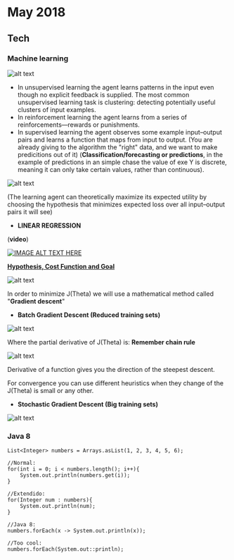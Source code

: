 May 2018
==========

Tech
----


### Machine learning

 ![alt text](https://www.robinwieruch.de/img/posts/machine-learning-javascript-web-developers/machine-learning-hierarchy.jpg)

  - In unsupervised learning the agent learns patterns in the input even though no explicit feedback is supplied. The most common unsupervised learning task is clustering: detecting potentially useful clusters of input examples.
  - In reinforcement learning the agent learns from a series of reinforcements—rewards or punishments.
  - In supervised learning the agent observes some example input–output pairs and learns a function that maps from input to output. (You are already giving to the algorithm the "right" data, and we want to make predicitions out of it) (**Classification/forecasting or predictions**, in the example of predictions in an simple chase the value of exe Y is discrete, meaning it can only take certain values, rather than continuous).
  
![alt text](https://i.imgur.com/DYoO1Zg.png)

  (The learning agent can theoretically maximize its expected utility by choosing the hypothesis
that minimizes expected loss over all input–output pairs it will see)

 - **LINEAR REGRESSION** 
 
 (**video**)
 
 [![IMAGE ALT TEXT HERE](https://img.youtube.com/vi/5u4G23_OohI/0.jpg)](https://www.youtube.com/watch?v=5u4G23_OohI)
 
 <ins>**Hypothesis, Cost Function and Goal**</ins>
 
 
![alt text](https://billyinn.files.wordpress.com/2014/07/e5b18fe5b995e5bfabe785a7-2014-07-12-e4b88be58d8812-53-04.png?w=625&h=383)

In order to minimize J(Theta) we will use a mathematical method called "**Gradient descent**"

 - **Batch Gradient Descent (Reduced training sets)**
 
 ![alt text](https://billyinn.files.wordpress.com/2014/07/e5b18fe5b995e5bfabe785a7-2014-07-12-e4b88be58d8812-53-35.png?w=768&h=220)
 
 Where the partial derivative of J(Theta) is: **Remember chain rule**
 
 ![alt text](https://i.gyazo.com/c160300368b198a31c0f696afae7d1d3.png)
 
 Derivative of a function gives you the direction of the steepest descent.
 
 For convergence you can use different heuristics when they change of the J(Theta) is small or any other.
 
  - **Stochastic Gradient Descent (Big training sets)**
  
  ![alt text](https://i.gyazo.com/ec242bf88b986e1c7a93ffe96dcf6f7c.png)
  
  
  
  
### Java 8
```
List<Integer> numbers = Arrays.asList(1, 2, 3, 4, 5, 6);

//Normal:
for(int i = 0; i < numbers.length(); i++){
    System.out.println(numbers.get(i));
}

//Extendido:
for(Integer num : numbers){
    System.out.println(num);
}

//Java 8:
numbers.forEach(x -> System.out.println(x));

//Too cool:
numbers.forEach(System.out::println);
```

